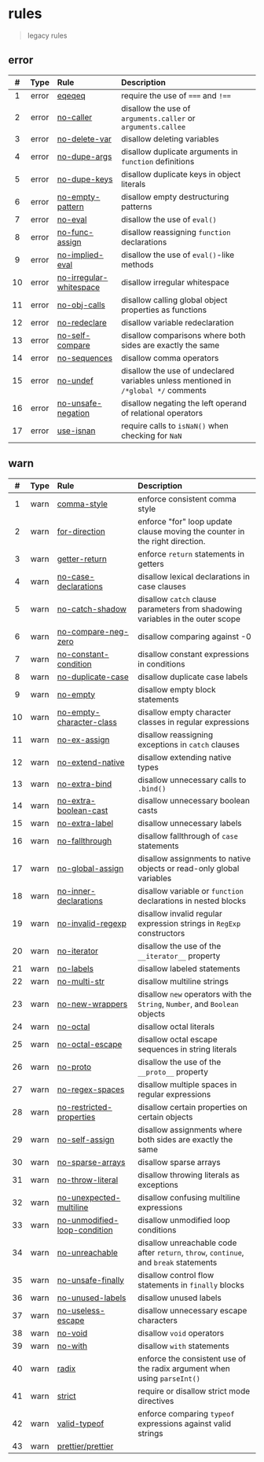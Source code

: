 # rules

> legacy rules

## error

|  #  | Type  | Rule                                                                             | Description                                                                         |
| :-: | :---: | :------------------------------------------------------------------------------- | :---------------------------------------------------------------------------------- |
|  1  | error | [eqeqeq](https://eslint.org/docs/rules/eqeqeq)                                   | require the use of `===` and `!==`                                                  |
|  2  | error | [no-caller](https://eslint.org/docs/rules/no-caller)                             | disallow the use of `arguments.caller` or `arguments.callee`                        |
|  3  | error | [no-delete-var](https://eslint.org/docs/rules/no-delete-var)                     | disallow deleting variables                                                         |
|  4  | error | [no-dupe-args](https://eslint.org/docs/rules/no-dupe-args)                       | disallow duplicate arguments in `function` definitions                              |
|  5  | error | [no-dupe-keys](https://eslint.org/docs/rules/no-dupe-keys)                       | disallow duplicate keys in object literals                                          |
|  6  | error | [no-empty-pattern](https://eslint.org/docs/rules/no-empty-pattern)               | disallow empty destructuring patterns                                               |
|  7  | error | [no-eval](https://eslint.org/docs/rules/no-eval)                                 | disallow the use of `eval()`                                                        |
|  8  | error | [no-func-assign](https://eslint.org/docs/rules/no-func-assign)                   | disallow reassigning `function` declarations                                        |
|  9  | error | [no-implied-eval](https://eslint.org/docs/rules/no-implied-eval)                 | disallow the use of `eval()`-like methods                                           |
| 10  | error | [no-irregular-whitespace](https://eslint.org/docs/rules/no-irregular-whitespace) | disallow irregular whitespace                                                       |
| 11  | error | [no-obj-calls](https://eslint.org/docs/rules/no-obj-calls)                       | disallow calling global object properties as functions                              |
| 12  | error | [no-redeclare](https://eslint.org/docs/rules/no-redeclare)                       | disallow variable redeclaration                                                     |
| 13  | error | [no-self-compare](https://eslint.org/docs/rules/no-self-compare)                 | disallow comparisons where both sides are exactly the same                          |
| 14  | error | [no-sequences](https://eslint.org/docs/rules/no-sequences)                       | disallow comma operators                                                            |
| 15  | error | [no-undef](https://eslint.org/docs/rules/no-undef)                               | disallow the use of undeclared variables unless mentioned in `/*global */` comments |
| 16  | error | [no-unsafe-negation](https://eslint.org/docs/rules/no-unsafe-negation)           | disallow negating the left operand of relational operators                          |
| 17  | error | [use-isnan](https://eslint.org/docs/rules/use-isnan)                             | require calls to `isNaN()` when checking for `NaN`                                  |

## warn

|  #  | Type | Rule                                                                                       | Description                                                                           |
| :-: | :--: | :----------------------------------------------------------------------------------------- | :------------------------------------------------------------------------------------ |
|  1  | warn | [comma-style](https://eslint.org/docs/rules/comma-style)                                   | enforce consistent comma style                                                        |
|  2  | warn | [for-direction](https://eslint.org/docs/rules/for-direction)                               | enforce "for" loop update clause moving the counter in the right direction.           |
|  3  | warn | [getter-return](https://eslint.org/docs/rules/getter-return)                               | enforce `return` statements in getters                                                |
|  4  | warn | [no-case-declarations](https://eslint.org/docs/rules/no-case-declarations)                 | disallow lexical declarations in case clauses                                         |
|  5  | warn | [no-catch-shadow](https://eslint.org/docs/rules/no-catch-shadow)                           | disallow `catch` clause parameters from shadowing variables in the outer scope        |
|  6  | warn | [no-compare-neg-zero](https://eslint.org/docs/rules/no-compare-neg-zero)                   | disallow comparing against -0                                                         |
|  7  | warn | [no-constant-condition](https://eslint.org/docs/rules/no-constant-condition)               | disallow constant expressions in conditions                                           |
|  8  | warn | [no-duplicate-case](https://eslint.org/docs/rules/no-duplicate-case)                       | disallow duplicate case labels                                                        |
|  9  | warn | [no-empty](https://eslint.org/docs/rules/no-empty)                                         | disallow empty block statements                                                       |
| 10  | warn | [no-empty-character-class](https://eslint.org/docs/rules/no-empty-character-class)         | disallow empty character classes in regular expressions                               |
| 11  | warn | [no-ex-assign](https://eslint.org/docs/rules/no-ex-assign)                                 | disallow reassigning exceptions in `catch` clauses                                    |
| 12  | warn | [no-extend-native](https://eslint.org/docs/rules/no-extend-native)                         | disallow extending native types                                                       |
| 13  | warn | [no-extra-bind](https://eslint.org/docs/rules/no-extra-bind)                               | disallow unnecessary calls to `.bind()`                                               |
| 14  | warn | [no-extra-boolean-cast](https://eslint.org/docs/rules/no-extra-boolean-cast)               | disallow unnecessary boolean casts                                                    |
| 15  | warn | [no-extra-label](https://eslint.org/docs/rules/no-extra-label)                             | disallow unnecessary labels                                                           |
| 16  | warn | [no-fallthrough](https://eslint.org/docs/rules/no-fallthrough)                             | disallow fallthrough of `case` statements                                             |
| 17  | warn | [no-global-assign](https://eslint.org/docs/rules/no-global-assign)                         | disallow assignments to native objects or read-only global variables                  |
| 18  | warn | [no-inner-declarations](https://eslint.org/docs/rules/no-inner-declarations)               | disallow variable or `function` declarations in nested blocks                         |
| 19  | warn | [no-invalid-regexp](https://eslint.org/docs/rules/no-invalid-regexp)                       | disallow invalid regular expression strings in `RegExp` constructors                  |
| 20  | warn | [no-iterator](https://eslint.org/docs/rules/no-iterator)                                   | disallow the use of the `__iterator__` property                                       |
| 21  | warn | [no-labels](https://eslint.org/docs/rules/no-labels)                                       | disallow labeled statements                                                           |
| 22  | warn | [no-multi-str](https://eslint.org/docs/rules/no-multi-str)                                 | disallow multiline strings                                                            |
| 23  | warn | [no-new-wrappers](https://eslint.org/docs/rules/no-new-wrappers)                           | disallow `new` operators with the `String`, `Number`, and `Boolean` objects           |
| 24  | warn | [no-octal](https://eslint.org/docs/rules/no-octal)                                         | disallow octal literals                                                               |
| 25  | warn | [no-octal-escape](https://eslint.org/docs/rules/no-octal-escape)                           | disallow octal escape sequences in string literals                                    |
| 26  | warn | [no-proto](https://eslint.org/docs/rules/no-proto)                                         | disallow the use of the `__proto__` property                                          |
| 27  | warn | [no-regex-spaces](https://eslint.org/docs/rules/no-regex-spaces)                           | disallow multiple spaces in regular expressions                                       |
| 28  | warn | [no-restricted-properties](https://eslint.org/docs/rules/no-restricted-properties)         | disallow certain properties on certain objects                                        |
| 29  | warn | [no-self-assign](https://eslint.org/docs/rules/no-self-assign)                             | disallow assignments where both sides are exactly the same                            |
| 30  | warn | [no-sparse-arrays](https://eslint.org/docs/rules/no-sparse-arrays)                         | disallow sparse arrays                                                                |
| 31  | warn | [no-throw-literal](https://eslint.org/docs/rules/no-throw-literal)                         | disallow throwing literals as exceptions                                              |
| 32  | warn | [no-unexpected-multiline](https://eslint.org/docs/rules/no-unexpected-multiline)           | disallow confusing multiline expressions                                              |
| 33  | warn | [no-unmodified-loop-condition](https://eslint.org/docs/rules/no-unmodified-loop-condition) | disallow unmodified loop conditions                                                   |
| 34  | warn | [no-unreachable](https://eslint.org/docs/rules/no-unreachable)                             | disallow unreachable code after `return`, `throw`, `continue`, and `break` statements |
| 35  | warn | [no-unsafe-finally](https://eslint.org/docs/rules/no-unsafe-finally)                       | disallow control flow statements in `finally` blocks                                  |
| 36  | warn | [no-unused-labels](https://eslint.org/docs/rules/no-unused-labels)                         | disallow unused labels                                                                |
| 37  | warn | [no-useless-escape](https://eslint.org/docs/rules/no-useless-escape)                       | disallow unnecessary escape characters                                                |
| 38  | warn | [no-void](https://eslint.org/docs/rules/no-void)                                           | disallow `void` operators                                                             |
| 39  | warn | [no-with](https://eslint.org/docs/rules/no-with)                                           | disallow `with` statements                                                            |
| 40  | warn | [radix](https://eslint.org/docs/rules/radix)                                               | enforce the consistent use of the radix argument when using `parseInt()`              |
| 41  | warn | [strict](https://eslint.org/docs/rules/strict)                                             | require or disallow strict mode directives                                            |
| 42  | warn | [valid-typeof](https://eslint.org/docs/rules/valid-typeof)                                 | enforce comparing `typeof` expressions against valid strings                          |
| 43  | warn | [prettier/prettier](https://github.com/prettier/eslint-plugin-prettier#options)            |
